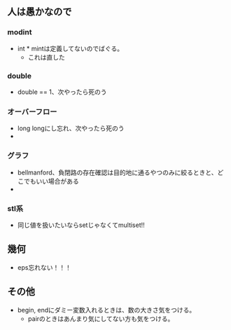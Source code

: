 

## 人は愚かなので

### modint

- int * mintは定義してないのでばぐる。
  - これは直した

### double

- double == 1、次やったら死のう

### オーバーフロー

- long longにし忘れ、次やったら死のう
- 


### グラフ

- bellmanford、負閉路の存在確認は目的地に通るやつのみに絞るときと、どこでもいい場合がある
- 

### stl系

- 同じ値を扱いたいならsetじゃなくてmultiset!!

## 幾何

- eps忘れない！！！

## その他

- begin, endにダミー変数入れるときは、数の大きさ気をつける。
    - pairのときはあんまり気にしてない方も気をつける。 